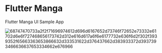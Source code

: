 # Flutter Manga

Flutter Manga UI Sample App

![68747470733a2f2f71696974612d696d6167652d73746f72652e73332e61702d6e6f727468656173742d312e616d617a6f6e6177732e636f6d2f302f3939352f65663363653866632d333531622d376437662d383933372d3937393466636637653334662e676966](https://user-images.githubusercontent.com/1281509/90146295-d6c3cb00-ddbb-11ea-9435-33818b93e329.gif)
